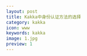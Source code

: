 ```yaml
---
layout: post
title: Kakka中身份认证方法的选择
category: kakka
icon: www
keywords: kakka
image: 1.jpg
preview: 1
---
```

